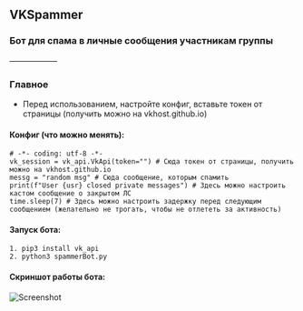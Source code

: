 <h2>VKSpammer</h2>
<h3>Бот для спама в личные сообщения участникам группы</h3>

——————

### Главное

* Перед использованием, настройте конфиг, вставьте токен от страницы (получить можно на vkhost.github.io)

#### Конфиг (что можно менять):

```
# -*- coding: utf-8 -*-
vk_session = vk_api.VkApi(token="") # Сюда токен от страницы, получить можно на vkhost.github.io
messg = "random msg" # Сюда сообщение, которым спамить
print(f"User {usr} closed private messages") # Здесь можно настроить кастом сообщение о закрытом ЛС
time.sleep(7) # Здесь можно настроить задержку перед следующим сообщением (желательно не трогать, чтобы не отлететь за активность)
```

#### Запуск бота:

```
1. pip3 install vk_api
2. python3 spammerBot.py
```

#### Скриншот работы бота:
![](https://i.imgur.com/S2lcDkf.png "Screenshot")
